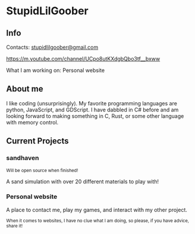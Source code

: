# StupidLilGoober

## Info
Contacts:
stupidlilgoober@gmail.com

https://m.youtube.com/channel/UCpo8utKXdgbQbo3tf__bxww

What I am working on:
Personal website

## About me
I like coding (unsurprisingly). My favorite programming languages are python, JavaScript, and GDScript. I have dabbled in C# before and am looking forward to making something in C, Rust, or some other language with memory control.

## Current Projects
### sandhaven
<sub>Will be open source when finished!<sub>

A sand simulation with over 20 different materials to play with!
### Personal website
A place to contact me, play my games, and interact with my other project. 

<sub>When it comes to websites, I have no clue what I am doing, so please, if you have advice, share it!</sub>
